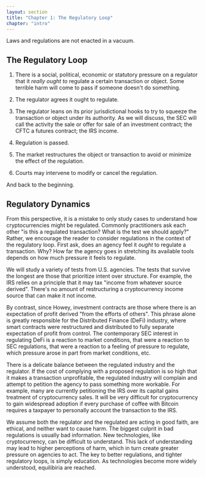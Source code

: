 ```yaml
---
layout: section
title: "Chapter 1: The Regulatory Loop"
chapter: "intro"
---
```


Laws and regulations are not enacted in a vacuum. 


## The Regulatory Loop

1. There is a social, political, economic or statutory pressure on a regulator that it _really ought to_ regulate a certain transaction or object. Some terrible harm will come to pass if someone doesn't do something.

2. The regulator agrees it ought to regulate.

3. The regulator leans on its prior jurisdictional hooks to try to squeeze the transaction or object under its authority. As we will discuss, the SEC will call the activity the sale or offer for sale of an investment contract; the CFTC a futures contract; the IRS income.

4. Regulation is passed.

5. The market restructures the object or transaction to avoid or minimize the effect of the regulation.

6. Courts may intervene to modify or cancel the regulation.

And back to the beginning.

## Regulatory Dynamics

From this perspective, it is a mistake to only study cases to understand how cryptocurrencies might be regulated. Commonly practitioners ask each other "is this a regulated transaction? What is the test we should apply?" Rather, we encourage the reader to consider regulations in the context of the regulatory loop. First ask, does an agency feel it _ought_ to regulate a transaction. Why? How far the agency goes in stretching its available tools depends on how much pressure it feels to regulate.

We will study a variety of tests from U.S. agencies. The tests that survive the longest are those that prioritize intent over structure. For example, the IRS relies on a principle that it may tax "income from whatever source derived". There's no amount of restructuring a cryptocurrency income source that can make it not income.

By contrast, since Howey, investment contracts are those where there is an expectation of profit derived "from the efforts of others". This phrase alone is greatly responsible for the Distributed Finance (DeFi) industry, where smart contracts were restructured and distributed to fully separate expectation of profit from control. The contemporary SEC interest in regulating DeFi is a reaction to market conditions, that were a reaction to SEC regulations, that were a reaction to a feeling of pressure to regulate, which pressure arose in part from market conditions, etc.

There is a delicate balance between the regulated industry and the regulator. If the cost of complying with a proposed regulation is so high that it makes a transaction unprofitable, the regulated industry will complain and attempt to petition the agency to pass something more workable. For example, many are currently petitioning the IRS over its capital gains treatment of cryptocurrency sales. It will be very difficult for cryptocurrency to gain widespread adoption if every purchase of coffee with Bitcoin requires a taxpayer to personally account the transaction to the IRS.

We assume both the regulator and the regulated are acting in good faith, are ethical, and neither want to cause harm. The biggest culprit in bad regulations is usually bad information. New technologies, like cryptocurrency, can be difficult to understand. This lack of understanding may lead to higher perceptions of harm, which in turn create greater pressure on agencies to act. The key to better regulations, and tighter regulatory loops, is simply education. As technologies become more widely understood, equilibiria are reached.
